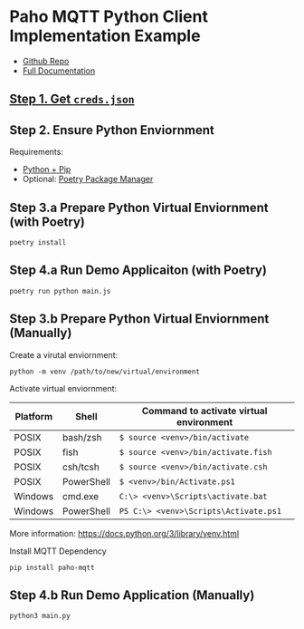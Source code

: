 # Paho MQTT Python Client Implementation Example

* [Github Repo](https://github.com/eclipse/paho.mqtt.python)
* [Full Documentation](https://eclipse.dev/paho/files/paho.mqtt.python/html/client.html)

## [Step 1. Get `creds.json`](https://github.com/LinkLabs/mqtt-client-examples/blob/main/README.md#getting-mqtt-credentials)

## Step 2. Ensure Python Enviornment

Requirements:

* [Python + Pip](https://www.python.org/downloads/)
* Optional: [Poetry Package Manager](https://python-poetry.org/docs/)

## Step 3.a Prepare Python Virtual Enviornment (with Poetry)

```
poetry install
```

## Step 4.a Run Demo Applicaiton (with Poetry)

```
poetry run python main.js
```

## Step 3.b Prepare Python Virtual Enviornment (Manually)

Create a virutal enviornment:

```
python -m venv /path/to/new/virtual/environment
```

Activate virtual enviornment:

| Platform | Shell | Command to activate virtual environment |
| -------- | ----- | --------------------------------------- |
| POSIX    | bash/zsh | `$ source <venv>/bin/activate` |
| POSIX    | fish | `$ source <venv>/bin/activate.fish` |
| POSIX    | csh/tcsh | `$ source <venv>/bin/activate.csh` |
| POSIX    | PowerShell | `$ <venv>/bin/Activate.ps1` |
| Windows | cmd.exe | `C:\> <venv>\Scripts\activate.bat` |
| Windows | PowerShell | `PS C:\> <venv>\Scripts\Activate.ps1` |

More information: https://docs.python.org/3/library/venv.html

Install MQTT Dependency
```
pip install paho-mqtt
```

## Step 4.b Run Demo Application (Manually)

```
python3 main.py
```


